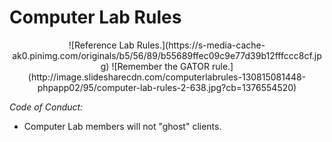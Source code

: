 # Computer Lab Rules

<center>
![Reference Lab Rules.](https://s-media-cache-ak0.pinimg.com/originals/b5/56/89/b55689ffec09c9e77d39b12fffccc8cf.jpg)
![Remember the GATOR rule.](http://image.slidesharecdn.com/computerlabrules-130815081448-phpapp02/95/computer-lab-rules-2-638.jpg?cb=1376554520)
</center>

*Code of Conduct:*
- Computer Lab members will not "ghost" clients.
